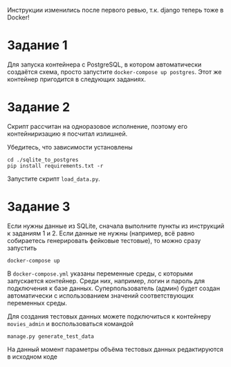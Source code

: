 Инструкции изменились после первого ревью, т.к. django теперь тоже в Docker!

# Задание 1
Для запуска контейнера с PostgreSQL, в котором автоматически создаётся схема, просто запустите 
```docker-compose up postgres```. Этот же контейнер пригодится в следующих заданиях.

# Задание 2
Скрипт рассчитан на одноразовое исполнение, поэтому его контейниризацию я посчитал излишней.

Убедитесь, что зависимости установлены

```commandline
cd ./sqlite_to_postgres
pip install requirements.txt -r
```

Запустите скрипт `load_data.py`.

# Задание 3
Если нужны данные из SQLite, сначала выполните пункты из инструкций к заданиям 1 и 2.
Если данные не нужны (например, всё равно собираетесь генерировать фейковые тестовые), то можно сразу запустить
```commandline
docker-compose up
```
В `docker-compose.yml` указаны переменные среды, с которыми запускается контейнер.
Среди них, например, логин и пароль для подключения к базе данных.
Суперпользователь (админ) будет создан автоматически с использованием значений соответствующих переменных среды.

Для создания тестовых данных можете подключиться к контейнеру `movies_admin` и воспользоваться командой
```commandline
manage.py generate_test_data
```
На данный момент параметры объёма тестовых данных редактируются в исходном коде
